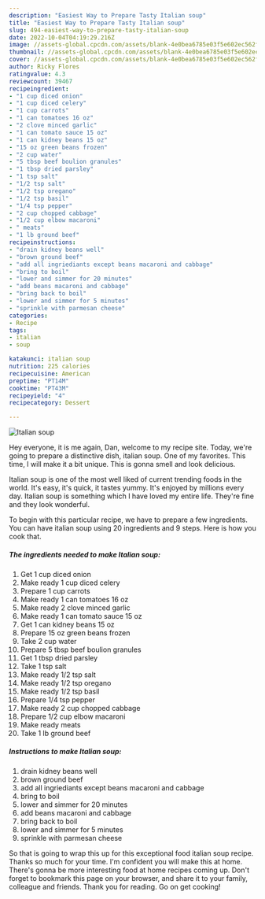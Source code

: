 ```yaml
---
description: "Easiest Way to Prepare Tasty Italian soup"
title: "Easiest Way to Prepare Tasty Italian soup"
slug: 494-easiest-way-to-prepare-tasty-italian-soup
date: 2022-10-04T04:19:29.216Z
image: //assets-global.cpcdn.com/assets/blank-4e0bea6785e03f5e602ec562f230caae08da540cada707380b4fe1bbebba43da.png
thumbnail: //assets-global.cpcdn.com/assets/blank-4e0bea6785e03f5e602ec562f230caae08da540cada707380b4fe1bbebba43da.png
cover: //assets-global.cpcdn.com/assets/blank-4e0bea6785e03f5e602ec562f230caae08da540cada707380b4fe1bbebba43da.png
author: Ricky Flores
ratingvalue: 4.3
reviewcount: 39467
recipeingredient:
- "1 cup diced onion"
- "1 cup diced celery"
- "1 cup carrots"
- "1 can tomatoes 16 oz"
- "2 clove minced garlic"
- "1 can tomato sauce 15 oz"
- "1 can kidney beans 15 oz"
- "15 oz green beans frozen"
- "2 cup water"
- "5 tbsp beef boulion granules"
- "1 tbsp dried parsley"
- "1 tsp salt"
- "1/2 tsp salt"
- "1/2 tsp oregano"
- "1/2 tsp basil"
- "1/4 tsp pepper"
- "2 cup chopped cabbage"
- "1/2 cup elbow macaroni"
- " meats"
- "1 lb ground beef"
recipeinstructions:
- "drain kidney beans well"
- "brown ground beef"
- "add all ingriediants except beans macaroni and cabbage"
- "bring to boil"
- "lower and simmer for 20 minutes"
- "add beans macaroni and cabbage"
- "bring back to boil"
- "lower and simmer for 5 minutes"
- "sprinkle with parmesan cheese"
categories:
- Recipe
tags:
- italian
- soup

katakunci: italian soup 
nutrition: 225 calories
recipecuisine: American
preptime: "PT14M"
cooktime: "PT43M"
recipeyield: "4"
recipecategory: Dessert

---
```



![Italian soup](//assets-global.cpcdn.com/assets/blank-4e0bea6785e03f5e602ec562f230caae08da540cada707380b4fe1bbebba43da.png)

Hey everyone, it is me again, Dan, welcome to my recipe site. Today, we're going to prepare a distinctive dish, italian soup. One of my favorites. This time, I will make it a bit unique. This is gonna smell and look delicious.

Italian soup is one of the most well liked of current trending foods in the world. It's easy, it's quick, it tastes yummy. It's enjoyed by millions every day. Italian soup is something which I have loved my entire life. They're fine and they look wonderful.




To begin with this particular recipe, we have to prepare a few ingredients. You can have italian soup using 20 ingredients and 9 steps. Here is how you cook that.

<!--inarticleads1-->

##### The ingredients needed to make Italian soup:

1. Get 1 cup diced onion
1. Make ready 1 cup diced celery
1. Prepare 1 cup carrots
1. Make ready 1 can tomatoes 16 oz
1. Make ready 2 clove minced garlic
1. Make ready 1 can tomato sauce 15 oz
1. Get 1 can kidney beans 15 oz
1. Prepare 15 oz green beans frozen
1. Take 2 cup water
1. Prepare 5 tbsp beef boulion granules
1. Get 1 tbsp dried parsley
1. Take 1 tsp salt
1. Make ready 1/2 tsp salt
1. Make ready 1/2 tsp oregano
1. Make ready 1/2 tsp basil
1. Prepare 1/4 tsp pepper
1. Make ready 2 cup chopped cabbage
1. Prepare 1/2 cup elbow macaroni
1. Make ready  meats
1. Take 1 lb ground beef




<!--inarticleads2-->

##### Instructions to make Italian soup:

1. drain kidney beans well
1. brown ground beef
1. add all ingriediants except beans macaroni and cabbage
1. bring to boil
1. lower and simmer for 20 minutes
1. add beans macaroni and cabbage
1. bring back to boil
1. lower and simmer for 5 minutes
1. sprinkle with parmesan cheese




So that is going to wrap this up for this exceptional food italian soup recipe. Thanks so much for your time. I'm confident you will make this at home. There's gonna be more interesting food at home recipes coming up. Don't forget to bookmark this page on your browser, and share it to your family, colleague and friends. Thank you for reading. Go on get cooking!
